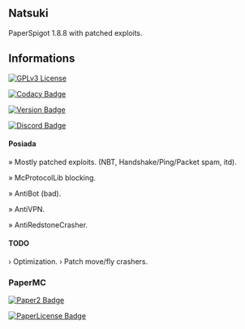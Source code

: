 ## Natsuki 
PaperSpigot 1.8.8 with patched exploits.

## Informations
[![GPLv3 License](https://img.shields.io/badge/License-GPL%20v3-ff69b4.svg)](https://opensource.org/licenses/GPL-3.0)

[![Codacy Badge](https://api.codacy.com/project/badge/Grade/8da8aa07a7fe47e0ba019bdd7dbce634)](https://www.codacy.com?utm_source=github.com&amp;utm_medium=referral&amp;utm_content=narumii/Natsuki&amp;utm_campaign=Badge_Grade)

[![Version Badge](https://img.shields.io/static/v1?label=Version&message=0.9.9&color=ff69b4)]()

[![Discord Badge](https://discordapp.com/api/guilds/683324651010785337/widget.png)](https://discord.gg/QqW7ZPv)


#### Posiada
» Mostly patched exploits. (NBT, Handshake/Ping/Packet spam, itd).

» McProtocolLib blocking.

» AntiBot (bad).

» AntiVPN.

» AntiRedstoneCrasher.

#### TODO
› Optimization.
› Patch move/fly crashers.


### PaperMC
[![Paper2 Badge](https://img.shields.io/static/v1?label=PaperMC&message=Repo&color=ff69b4)](https://github.com/PaperMC/Paper)

[![PaperLicense Badge](https://img.shields.io/static/v1?label=PaperMC&message=Lincese&color=ff69b4)](https://github.com/PaperMC/Paper/blob/master/LICENSE.md)
